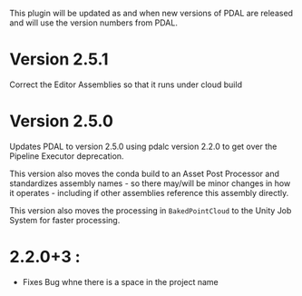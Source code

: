 This plugin will be updated as and when new versions of PDAL are released and will use the version numbers from PDAL.


# Version 2.5.1

Correct the Editor Assemblies so that it runs under cloud build

# Version 2.5.0

Updates PDAL to version 2.5.0 using pdalc version 2.2.0 to get over the Pipeline Executor deprecation.

This version also moves the conda build to an Asset Post Processor and standardizes assembly names - so there may/will be minor changes in how it operates - including if other assemblies reference this assembly directly.

This version also moves the processing in `BakedPointCloud` to the Unity Job System for faster processing.

# 2.2.0+3 :

- Fixes Bug whne there is a space in the project name

